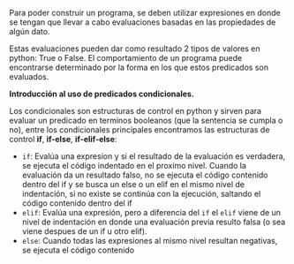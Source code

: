 Para poder construir un programa, se deben utilizar expresiones en donde se tengan que llevar a cabo evaluaciones basadas en las propiedades de algún dato.

Estas evaluaciones pueden dar como resultado 2 tipos de valores en python: True o False. El comportamiento de un programa puede encontrarse determinado por la forma en los que estos predicados son evaluados.

**Introducción al uso de predicados condicionales.**

Los condicionales son estructuras de control en python y sirven para evaluar un predicado en terminos booleanos (que la sentencia se cumpla o no), entre los condicionales principales encontramos las estructuras de control **if**, **if-else**, **if-elif-else**:
          
  * `if`: Evalúa una expresion y si el resultado de la evaluación es verdadera, se ejecuta el código indentado en el proximo nivel. Cuando la evaluación da un resultado falso, no se ejecuta el código contenido dentro del if y se busca un else o un elif en el mismo nivel de indentación, si no existe se continúa con la ejecución, saltando el código contenido dentro del if
  * `elif`: Evalúa una expresión, pero a diferencia del `if` el `elif` viene de un nivel de indentación en donde una evaluación previa resulto falsa (o sea viene despues de un if u otro elif).
  * `else`: Cuando todas las expresiones al mismo nivel resultan negativas, se ejecuta el código contenido 

